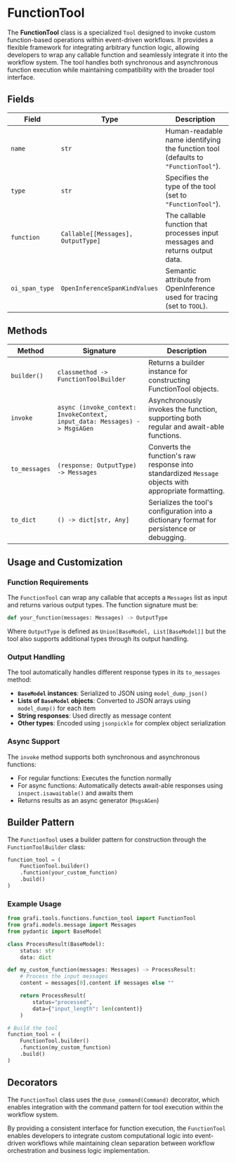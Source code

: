 # FunctionTool

The **FunctionTool** class is a specialized `Tool` designed to invoke custom function-based operations within event-driven workflows. It provides a flexible framework for integrating arbitrary function logic, allowing developers to wrap any callable function and seamlessly integrate it into the workflow system. The tool handles both synchronous and asynchronous function execution while maintaining compatibility with the broader tool interface.

## Fields

| Field          | Type                          | Description                                                                           |
|----------------|-------------------------------|---------------------------------------------------------------------------------------|
| `name`         | `str`                         | Human-readable name identifying the function tool (defaults to `"FunctionTool"`).    |
| `type`         | `str`                         | Specifies the type of the tool (set to `"FunctionTool"`).                           |
| `function`     | `Callable[[Messages], OutputType]` | The callable function that processes input messages and returns output data.   |
| `oi_span_type` | `OpenInferenceSpanKindValues` | Semantic attribute from OpenInference used for tracing (set to `TOOL`).             |

## Methods

| Method              | Signature                                                           | Description                                                                                         |
|---------------------|---------------------------------------------------------------------|-----------------------------------------------------------------------------------------------------|
| `builder()`         | `classmethod -> FunctionToolBuilder`                               | Returns a builder instance for constructing FunctionTool objects.                                  |
| `invoke`          | `async (invoke_context: InvokeContext, input_data: Messages) -> MsgsAGen` | Asynchronously invokes the function, supporting both regular and await-able functions.        |
| `to_messages`       | `(response: OutputType) -> Messages`                               | Converts the function's raw response into standardized `Message` objects with appropriate formatting. |
| `to_dict`           | `() -> dict[str, Any]`                                              | Serializes the tool's configuration into a dictionary format for persistence or debugging.         |

## Usage and Customization

### Function Requirements

The `FunctionTool` can wrap any callable that accepts a `Messages` list as input and returns various output types. The function signature must be:

```python
def your_function(messages: Messages) -> OutputType
```

Where `OutputType` is defined as `Union[BaseModel, List[BaseModel]]` but the tool also supports additional types through its output handling.

### Output Handling

The tool automatically handles different response types in its `to_messages` method:

- **`BaseModel` instances**: Serialized to JSON using `model_dump_json()`
- **Lists of `BaseModel` objects**: Converted to JSON arrays using `model_dump()` for each item
- **String responses**: Used directly as message content
- **Other types**: Encoded using `jsonpickle` for complex object serialization

### Async Support

The `invoke` method supports both synchronous and asynchronous functions:

- For regular functions: Executes the function normally
- For async functions: Automatically detects await-able responses using `inspect.isawaitable()` and awaits them
- Returns results as an async generator (`MsgsAGen`)

## Builder Pattern

The `FunctionTool` uses a builder pattern for construction through the `FunctionToolBuilder` class:

```python
function_tool = (
    FunctionTool.builder()
    .function(your_custom_function)
    .build()
)
```

### Example Usage

```python
from grafi.tools.functions.function_tool import FunctionTool
from grafi.models.message import Messages
from pydantic import BaseModel

class ProcessResult(BaseModel):
    status: str
    data: dict

def my_custom_function(messages: Messages) -> ProcessResult:
    # Process the input messages
    content = messages[0].content if messages else ""

    return ProcessResult(
        status="processed",
        data={"input_length": len(content)}
    )

# Build the tool
function_tool = (
    FunctionTool.builder()
    .function(my_custom_function)
    .build()
)
```

## Decorators

The `FunctionTool` class uses the `@use_command(Command)` decorator, which enables integration with the command pattern for tool execution within the workflow system.

By providing a consistent interface for function execution, the `FunctionTool` enables developers to integrate custom computational logic into event-driven workflows while maintaining clean separation between workflow orchestration and business logic implementation.
